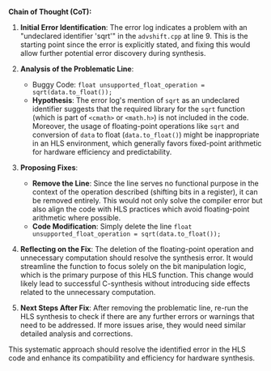 **Chain of Thought (CoT):**

1. **Initial Error Identification**: The error log indicates a problem with an "undeclared identifier 'sqrt'" in the `advshift.cpp` at line 9. This is the starting point since the error is explicitly stated, and fixing this would allow further potential error discovery during synthesis.

2. **Analysis of the Problematic Line**:
   - Buggy Code: `float unsupported_float_operation = sqrt(data.to_float());`
   - **Hypothesis**: The error log's mention of `sqrt` as an undeclared identifier suggests that the required library for the `sqrt` function (which is part of `<cmath>` or `<math.h>`) is not included in the code. Moreover, the usage of floating-point operations like `sqrt` and conversion of `data` to float (`data.to_float()`) might be inappropriate in an HLS environment, which generally favors fixed-point arithmetic for hardware efficiency and predictability.

3. **Proposing Fixes**: 
   - **Remove the Line**: Since the line serves no functional purpose in the context of the operation described (shifting bits in a register), it can be removed entirely. This would not only solve the compiler error but also align the code with HLS practices which avoid floating-point arithmetic where possible.
   - **Code Modification**: Simply delete the line `float unsupported_float_operation = sqrt(data.to_float());`

4. **Reflecting on the Fix**: The deletion of the floating-point operation and unnecessary computation should resolve the synthesis error. It would streamline the function to focus solely on the bit manipulation logic, which is the primary purpose of this HLS function. This change would likely lead to successful C-synthesis without introducing side effects related to the unnecessary computation.

5. **Next Steps After Fix**: After removing the problematic line, re-run the HLS synthesis to check if there are any further errors or warnings that need to be addressed. If more issues arise, they would need similar detailed analysis and corrections.

This systematic approach should resolve the identified error in the HLS code and enhance its compatibility and efficiency for hardware synthesis.